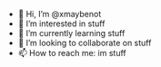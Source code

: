 - 👋 Hi, I’m @xmaybenot
- 👀 I’m interested in stuff
- 🌱 I’m currently learning stuff
- 💞️ I’m looking to collaborate on stuff
- 📫 How to reach me: im stuff

<!---
xmaybenot/xmaybenot is a ✨ special ✨ repository because its `README.md` (this file) appears on your GitHub profile.
You can click the Preview link to take a look at your changes.
--->

